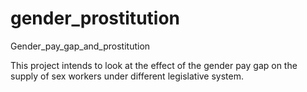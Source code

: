# gender_prostitution
Gender_pay_gap_and_prostitution

This project intends to look at the effect of the gender pay gap on the supply of sex workers under different legislative system. 
